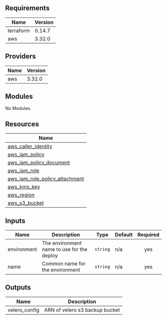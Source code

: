 ## Requirements

| Name | Version |
|------|---------|
| terraform | 0.14.7 |
| aws | 3.32.0 |

## Providers

| Name | Version |
|------|---------|
| aws | 3.32.0 |

## Modules

No Modules.

## Resources

| Name |
|------|
| [aws_caller_identity](https://registry.terraform.io/providers/hashicorp/aws/3.32.0/docs/data-sources/caller_identity) |
| [aws_iam_policy](https://registry.terraform.io/providers/hashicorp/aws/3.32.0/docs/resources/iam_policy) |
| [aws_iam_policy_document](https://registry.terraform.io/providers/hashicorp/aws/3.32.0/docs/data-sources/iam_policy_document) |
| [aws_iam_role](https://registry.terraform.io/providers/hashicorp/aws/3.32.0/docs/resources/iam_role) |
| [aws_iam_role_policy_attachment](https://registry.terraform.io/providers/hashicorp/aws/3.32.0/docs/resources/iam_role_policy_attachment) |
| [aws_kms_key](https://registry.terraform.io/providers/hashicorp/aws/3.32.0/docs/resources/kms_key) |
| [aws_region](https://registry.terraform.io/providers/hashicorp/aws/3.32.0/docs/data-sources/region) |
| [aws_s3_bucket](https://registry.terraform.io/providers/hashicorp/aws/3.32.0/docs/resources/s3_bucket) |

## Inputs

| Name | Description | Type | Default | Required |
|------|-------------|------|---------|:--------:|
| environment | The environment name to use for the deploy | `string` | n/a | yes |
| name | Common name for the environment | `string` | n/a | yes |

## Outputs

| Name | Description |
|------|-------------|
| velero\_config | ARN of velero s3 backup bucket |
